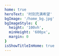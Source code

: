 ```yaml
---
home: true
heroText: '时刻充满希望'
bgImage: '/home_bg.jpg'
bgImageStyle: {
  height: '100vh',
  minHeight: '600px',
  margin: 0
}
isShowTitleInHome: true
---
```

<NewFont />
<!-- <PaoPao /> -->

<script>
export default {
  data() {
    return {
      navbar: null
    }
  },
  mounted() {
    this.$nextTick(() => {
      const ifJanchor = document.getElementById('JanchorDown'); 
      ifJanchor && ifJanchor.parentNode.removeChild(ifJanchor);
      let a = document.createElement('a');
      a.id = 'JanchorDown';
      a.className = 'anchor-down';
      document.querySelector('.hero').append(a);
      let targetA = document.getElementById('JanchorDown');
      targetA.addEventListener('click', e => { // 添加点击事件
        this.scrollFn();
      })

      this.navbar = document.querySelector('.navbar');
      this.navbar && this.navbar.classList.add('custom-navbar');
      document.addEventListener('scroll', this.homeNavbarHandle);
    })
  },
  beforeDestroy() {
    document.removeEventListener('scroll', this.homeNavbarHandle);
  },
  methods: {
    scrollFn() {
      const windowH = document.querySelector('.hero').clientHeight;
      // pc端
      document.documentElement.scrollTop = windowH; // 滚动条滚动到指定位置
      // 适配移动端
      document.body.scrollTop = windowH;
    },
    homeNavbarHandle() {
      const windowH = document.querySelector('.hero').clientHeight;
      const scrollTop = window.pageYOffset || document.documentElement.scrollTop || document.body.scrollTop
      if (scrollTop >= windowH) {
        this.navbar.classList.remove('custom-navbar');
      } else {
        this.navbar.classList.add('custom-navbar');
      }
    }
  }
}
</script>